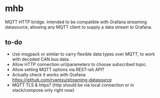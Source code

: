 # mhb
MQTT HTTP bridge. Intended to be compatible with Grafana streaming datasource, allowing any MQTT client to supply a data stream to Grafana.

## to-do
* Use msgpack or similar to carry flexible data types over MQTT, to work with decoded CAN bus data.
* Allow HTTP connection url/parameters to choose subscribed topic.
* Allow setting MQTT options via REST-ish API?
* Actually check it works with Grafana https://github.com/ryantxu/streaming-datasource
* MQTT TLS & https? (http should be via local connection or in stack/compose only right now)
